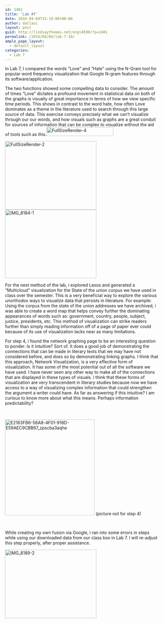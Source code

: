 ```yaml
---
id: 1481
title: 'Lab #7'
date: 2016-04-04T15:19:08+00:00
author: dallasc
layout: post
guid: http://lindsaythomas.net/engl4590/?p=1481
permalink: /2016/04/04/lab-7-10/
ample_page_layout:
  - default_layout
categories:
  - Lab 7
---
```

In Lab 7, I compared the words &#8220;Love&#8221; and &#8220;Hate&#8221; using the N-Gram tool for popular word frequency visualization that Google N-gram features through its software/application.

The two functions showed some compelling data to consider. The amount of times &#8220;Love&#8221; dictates a profound movement in statistical data on both of the graphs is visually of great importance in terms of how we view specific time periods. This shows in contrast to the word hate, how often Love dominates as a theme in the literature used to search through this large source of data. This exercise conveys precisely what we can&#8217;t visualize through our our words, and how visuals such as graphs are a great conduit for sources of information that can be complex to visualize without the aid of tools such as this.<a href="http://lindsaythomas.net/engl4590/wp-content/uploads/sites/10/2016/04/FullSizeRender-4.jpg" rel="attachment wp-att-1505"><img class="alignnone wp-image-1505" src="http://lindsaythomas.net/engl4590/wp-content/uploads/sites/10/2016/04/FullSizeRender-4-300x225.jpg" alt="FullSizeRender-4" width="220" height="29" /></a>

<a href="http://lindsaythomas.net/engl4590/wp-content/uploads/sites/10/2016/04/FullSizeRender-2.jpg" rel="attachment wp-att-1508"><img class="alignnone size-medium wp-image-1508" src="http://lindsaythomas.net/engl4590/wp-content/uploads/sites/10/2016/04/FullSizeRender-2-300x225.jpg" alt="FullSizeRender-2" width="300" height="225" srcset="http://lindsaythomas.net/engl4590/wp-content/uploads/sites/10/2016/04/FullSizeRender-2-300x225.jpg 300w, http://lindsaythomas.net/engl4590/wp-content/uploads/sites/10/2016/04/FullSizeRender-2.jpg 320w" sizes="(max-width: 300px) 100vw, 300px" /></a><a href="http://lindsaythomas.net/engl4590/wp-content/uploads/sites/10/2016/04/IMG_8184-1.jpg" rel="attachment wp-att-1517"><img class="alignnone size-medium wp-image-1517" src="http://lindsaythomas.net/engl4590/wp-content/uploads/sites/10/2016/04/IMG_8184-1-300x225.jpg" alt="IMG_8184-1" width="300" height="225" srcset="http://lindsaythomas.net/engl4590/wp-content/uploads/sites/10/2016/04/IMG_8184-1-300x225.jpg 300w, http://lindsaythomas.net/engl4590/wp-content/uploads/sites/10/2016/04/IMG_8184-1.jpg 320w" sizes="(max-width: 300px) 100vw, 300px" /></a>

For the next method of the lab, i explored Lexos and generated a &#8220;Multicloud&#8221; visualization for the State of the union corpus we have used in class over the semester. This is a very beneficial way to explore the various unorthodox ways to visualize data that persists in literature. For example: Using the corpus from the state of the union addresses we have archived, i was able to create a word map that helps convey further the dominating appearances of words such as: government, country, people, subject, justice, presidents, etc. This method of visualization can strike readers further than simply reading information off of a page of paper ever could because of its use of visualization lacks near as many limitations.

For step 4, i found the network graphing page to be an interesting question to ponder. Is it intuitive? Sort of. It does a good job of demonstrating the connections that can be made in literary texts that we may have not considered before, and does so by demonstrating linking graphs. I think that this approach, Network Visualization, is a very effective form of visualization. It has some of the most potential out of all the software we have used. I have never seen any other way to make all of the connections that are displayed in these types of visuals. I think that these forms of visualization are very transcendent in literary studies because now we have access to a way of visualizing complex information that could strengthen the argument a writer could have. As far as answering if this intuitive? I am curious to know more about what this means. Perhaps information predictability?

&nbsp;

<img class="alignnone wp-image-1501" src="http://lindsaythomas.net/engl4590/wp-content/uploads/sites/10/2016/04/E2163FB6-58A8-4F01-918D-E59AEC9CBB67_zpscba3aqhe-280x300.jpg" alt="E2163FB6-58A8-4F01-918D-E59AEC9CBB67_zpscba3aqhe" width="294" height="315" srcset="http://lindsaythomas.net/engl4590/wp-content/uploads/sites/10/2016/04/E2163FB6-58A8-4F01-918D-E59AEC9CBB67_zpscba3aqhe-280x300.jpg 280w, http://lindsaythomas.net/engl4590/wp-content/uploads/sites/10/2016/04/E2163FB6-58A8-4F01-918D-E59AEC9CBB67_zpscba3aqhe-768x824.jpg 768w, http://lindsaythomas.net/engl4590/wp-content/uploads/sites/10/2016/04/E2163FB6-58A8-4F01-918D-E59AEC9CBB67_zpscba3aqhe-955x1024.jpg 955w, http://lindsaythomas.net/engl4590/wp-content/uploads/sites/10/2016/04/E2163FB6-58A8-4F01-918D-E59AEC9CBB67_zpscba3aqhe.jpg 1405w" sizes="(max-width: 294px) 100vw, 294px" /> (picture not for step 4)

&nbsp;

While creating my own fusion via Google, i ran into some errors in steps while using our downloaded data from our class box in Lab 7. I will re-adjust this step properly, after proper assistance.

<a href="http://lindsaythomas.net/engl4590/wp-content/uploads/sites/10/2016/04/IMG_8189-2.jpg" rel="attachment wp-att-1520"><img class="alignnone size-medium wp-image-1520" src="http://lindsaythomas.net/engl4590/wp-content/uploads/sites/10/2016/04/IMG_8189-2-300x225.jpg" alt="IMG_8189-2" width="300" height="225" srcset="http://lindsaythomas.net/engl4590/wp-content/uploads/sites/10/2016/04/IMG_8189-2-300x225.jpg 300w, http://lindsaythomas.net/engl4590/wp-content/uploads/sites/10/2016/04/IMG_8189-2.jpg 320w" sizes="(max-width: 300px) 100vw, 300px" /></a>